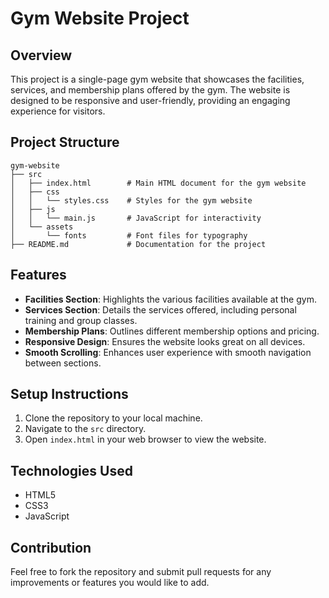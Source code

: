 # Gym Website Project

## Overview
This project is a single-page gym website that showcases the facilities, services, and membership plans offered by the gym. The website is designed to be responsive and user-friendly, providing an engaging experience for visitors.

## Project Structure
```
gym-website
├── src
│   ├── index.html        # Main HTML document for the gym website
│   ├── css
│   │   └── styles.css    # Styles for the gym website
│   ├── js
│   │   └── main.js       # JavaScript for interactivity
│   └── assets
│       └── fonts         # Font files for typography
├── README.md             # Documentation for the project
```

## Features
- **Facilities Section**: Highlights the various facilities available at the gym.
- **Services Section**: Details the services offered, including personal training and group classes.
- **Membership Plans**: Outlines different membership options and pricing.
- **Responsive Design**: Ensures the website looks great on all devices.
- **Smooth Scrolling**: Enhances user experience with smooth navigation between sections.

## Setup Instructions
1. Clone the repository to your local machine.
2. Navigate to the `src` directory.
3. Open `index.html` in your web browser to view the website.

## Technologies Used
- HTML5
- CSS3
- JavaScript

## Contribution
Feel free to fork the repository and submit pull requests for any improvements or features you would like to add.